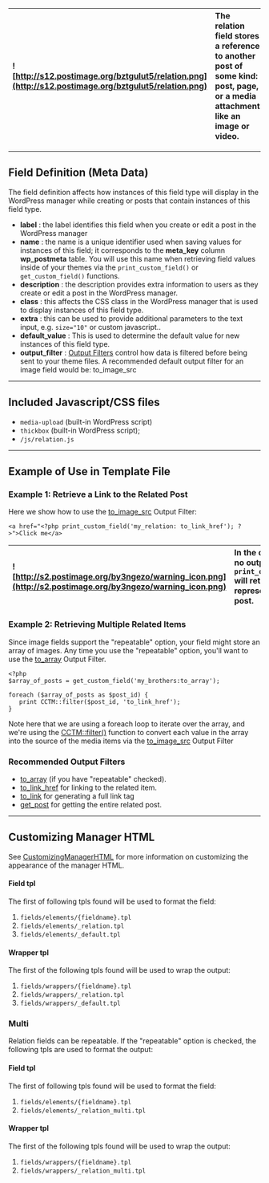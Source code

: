 |![http://s12.postimage.org/bztgulut5/relation.png](http://s12.postimage.org/bztgulut5/relation.png)|The relation field stores a reference to another post of some kind: post, page, or a media attachment like an image or video.|
|:--------------------------------------------------------------------------------------------------|:----------------------------------------------------------------------------------------------------------------------------|




---


## Field Definition (Meta Data) ##

The field definition affects how instances of this field type will display in the WordPress manager while creating or posts that contain instances of this field type.

  * **label** : the label identifies this field when you create or edit a post in the WordPress manager
  * **name** : the name is a unique identifier used when saving values for instances of this field; it corresponds to the **meta\_key** column **wp\_postmeta** table.  You will use this name when retrieving field values inside of your themes via the `print_custom_field()` or `get_custom_field()` functions.
  * **description** : the description provides extra information to users as they create or edit a post in the WordPress manager.
  * **class** : this affects the CSS class in the WordPress manager that is used to display instances of this field type.
  * **extra** : this can be used to provide additional parameters to the text input, e.g. `size="10"` or custom javascript..
  * **default\_value** : This is used to determine the default value for new instances of this field type.
  * **output\_filter** : [Output Filters](OutputFilters.md) control how data is filtered before being sent to your theme files. A recommended default output filter for an image field would be: to\_image\_src


---


## Included Javascript/CSS files ##

  * `media-upload` (built-in WordPress script)
  * `thickbox` (built-in WordPress script);
  * `/js/relation.js`


---


## Example of Use  in Template File ##


### Example 1: Retrieve a Link to the Related Post ###

Here we show how to use the [to\_image\_src](to_link_href_OutputFilter.md) Output Filter:

```
<a href="<?php print_custom_field('my_relation: to_link_href'); ?>">Click me</a>
```

| ![http://s2.postimage.org/by3ngezo/warning_icon.png](http://s2.postimage.org/by3ngezo/warning_icon.png) | In the case of a relation field with no output filter, `print_custom_field('fieldname');` will return _an integer number_ representing the ID of the related  post. |
|:--------------------------------------------------------------------------------------------------------|:--------------------------------------------------------------------------------------------------------------------------------------------------------------------|


### Example 2: Retrieving Multiple Related Items ###

Since image fields support the "repeatable" option, your field might store an array of images.  Any time you use the "repeatable" option, you'll want to use the [to\_array](to_array_OutputFilter.md) Output Filter.


```
<?php
$array_of_posts = get_custom_field('my_brothers:to_array');

foreach ($array_of_posts as $post_id) {
   print CCTM::filter($post_id, 'to_link_href');
}
```

Note here that we are using a foreach loop to iterate over the array, and we're using the [CCTM::filter()](CCTM_filter.md) function to convert each value in the array into the source of the media items via the [to\_image\_src](to_image_tag_OutputFilter.md) Output Filter


### Recommended Output Filters ###

  * [to\_array](to_array_OutputFilter.md) (if you have "repeatable" checked).
  * [to\_link\_href](to_link_href_OutputFilter.md)  for linking to the related item.
  * [to\_link](to_link_OutputFilter.md)  for generating a full link tag
  * [get\_post](get_post_OutputFilter.md) for getting the entire related post.


---


## Customizing Manager HTML ##

See [CustomizingManagerHTML](CustomizingManagerHTML.md) for more information on customizing the appearance of the manager HTML.

#### Field tpl ####

The first of following tpls found will be used to format the field:

  1. `fields/elements/{fieldname}.tpl`
  1. `fields/elements/_relation.tpl`
  1. `fields/elements/_default.tpl`

#### Wrapper tpl ####

The first of the following tpls found will be used to wrap the output:

  1. `fields/wrappers/{fieldname}.tpl`
  1. `fields/wrappers/_relation.tpl`
  1. `fields/wrappers/_default.tpl`

### Multi ###

Relation fields can be repeatable.  If the "repeatable" option is checked, the following tpls are used to format the output:


#### Field tpl ####

The first of following tpls found will be used to format the field:

  1. `fields/elements/{fieldname}.tpl`
  1. `fields/elements/_relation_multi.tpl`

#### Wrapper tpl ####

The first of the following tpls found will be used to wrap the output:

  1. `fields/wrappers/{fieldname}.tpl`
  1. `fields/wrappers/_relation_multi.tpl`